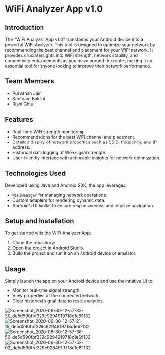 <!-- # Wifi-analyzer
Wifi-analyzer app is  way to analyze your wifi strength. Turn you android device into WiFi Analyzer! WiFi Analyzer Recommends the best channel and place for your network. WiFi Analyzer gives you the useful optimization information to help about  connection speed and stability. Signal Strength as we move around router. 


![Screenshot_2020-06-30-12-57-33-30_de5d590fbf329c9294919718c1e69132](https://user-images.githubusercontent.com/67589194/86101318-bb388580-bad7-11ea-8d01-68c91392ed77.jpg)
![Screenshot_2020-06-30-12-57-21-19_de5d590fbf329c9294919718c1e69132](https://user-images.githubusercontent.com/67589194/86101320-bbd11c00-bad7-11ea-9dfc-c3549ba21b98.jpg)
![Screenshot_2020-06-30-12-57-38-50_de5d590fbf329c9294919718c1e69132](https://user-images.githubusercontent.com/67589194/86101316-ba9fef00-bad7-11ea-926d-a90929186c2f.jpg)
![Screenshot_2020-06-30-12-57-52-02_de5d590fbf329c9294919718c1e69132](https://user-images.githubusercontent.com/67589194/86101310-b96ec200-bad7-11ea-8057-c4a1ea02a483.jpg)



 -->
# WiFi Analyzer App v1.0

## Introduction
The "WiFi Analyzer App v1.0" transforms your Android device into a powerful WiFi Analyzer. This tool is designed to optimize your network by recommending the best channel and placement for your WiFi network. It provides crucial insights into WiFi strength, network stability, and connectivity enhancements as you move around the router, making it an essential tool for anyone looking to improve their network performance.

## Team Members
- Purvansh Jain
- Santnam Bakshi
- Rishi Ghia

## Features
- Real-time WiFi strength monitoring.
- Recommendations for the best WiFi channel and placement.
- Detailed display of network properties such as SSID, frequency, and IP address.
- Historical data logging of WiFi signal strength.
- User-friendly interface with actionable insights for network optimization.

## Technologies Used
Developed using Java and Android SDK, the app leverages:
- `WiFiManager` for managing network operations.
- Custom adapters for rendering dynamic data.
- Android’s UI toolkit to ensure responsiveness and intuitive navigation.

## Setup and Installation
To get started with the WiFi Analyzer App:
1. Clone the repository:
2. Open the project in Android Studio.
3. Build the project and run it on an Android device or emulator.

## Usage
Simply launch the app on your Android device and use the intuitive UI to:

- Monitor real-time signal strength.
- View properties of the connected network.
- Clear historical signal data to reset analytics.

![Screenshot_2020-06-30-12-57-33-30_de5d590fbf329c9294919718c1e69132](https://user-images.githubusercontent.com/67589194/86101318-bb388580-bad7-11ea-8d01-68c91392ed77.jpg)
![Screenshot_2020-06-30-12-57-21-19_de5d590fbf329c9294919718c1e69132](https://user-images.githubusercontent.com/67589194/86101320-bbd11c00-bad7-11ea-9dfc-c3549ba21b98.jpg)
![Screenshot_2020-06-30-12-57-38-50_de5d590fbf329c9294919718c1e69132](https://user-images.githubusercontent.com/67589194/86101316-ba9fef00-bad7-11ea-926d-a90929186c2f.jpg)
![Screenshot_2020-06-30-12-57-52-02_de5d590fbf329c9294919718c1e69132](https://user-images.githubusercontent.com/67589194/86101310-b96ec200-bad7-11ea-8057-c4a1ea02a483.jpg)